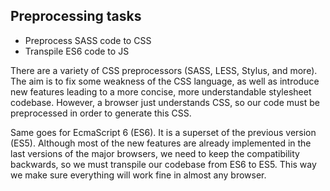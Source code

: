 ## Preprocessing tasks

- Preprocess SASS code to CSS
- Transpile ES6 code to JS

There are a variety of CSS preprocessors (SASS, LESS, Stylus, and more). The aim is to fix some weakness of the CSS language, as well as introduce new features leading to a more concise, more understandable stylesheet codebase. However, a browser just understands CSS, so our code must be preprocessed in order to generate this CSS.

Same goes for EcmaScript 6 (ES6). It is a superset of the previous version (ES5). Although most of the new features are already implemented in the last versions of the major browsers, we need to keep the compatibility backwards, so we must transpile our codebase from ES6 to ES5. This way we make sure everything will work fine in almost any browser.
